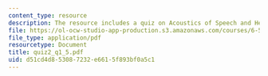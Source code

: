 ```yaml
---
content_type: resource
description: The resource includes a quiz on Acoustics of Speech and Hearing.
file: https://ol-ocw-studio-app-production.s3.amazonaws.com/courses/6-551j-acoustics-of-speech-and-hearing-fall-2004/d51cd4d853087232e6615f893bf0a5c1_quiz2_q1_5.pdf
file_type: application/pdf
resourcetype: Document
title: quiz2_q1_5.pdf
uid: d51cd4d8-5308-7232-e661-5f893bf0a5c1
---
```

